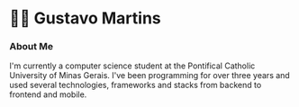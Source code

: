 # 👨‍🎓 Gustavo Martins
### About Me
I'm currently a computer science student at the Pontifical Catholic University of Minas Gerais. I've been programming for over three years
and used several technologies, frameworks and stacks from backend to frontend and mobile.

<!--
**GustavoMLopes/GustavoMLopes** is a ✨ _special_ ✨ repository because its `README.md` (this file) appears on your GitHub profile.

Here are some ideas to get you started:

- 🔭 I’m currently working on ...
- 🌱 I’m currently learning ...
- 👯 I’m looking to collaborate on ...
- 🤔 I’m looking for help with ...
- 💬 Ask me about ...
- 📫 How to reach me: ...
- 😄 Pronouns: ...
- ⚡ Fun fact: ...
-->
